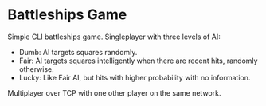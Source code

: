 # Battleships Game

Simple CLI battleships game.
Singleplayer with three levels of AI:
* Dumb: AI targets squares randomly.
* Fair: AI targets squares intelligently when there are recent hits, randomly otherwise.
* Lucky: Like Fair AI, but hits with higher probability with no information.

Multiplayer over TCP with one other player on the same network.
